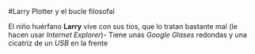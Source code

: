 #Larry Plotter y el bucle filosofal

El niño huérfano **Larry** vive con sus tios, que lo tratan bastante mal
(le hacen usar *Internet Explorer*)-
Tiene unas *Google Glases* redondas y una cicatriz de un *USB* en la 
frente
